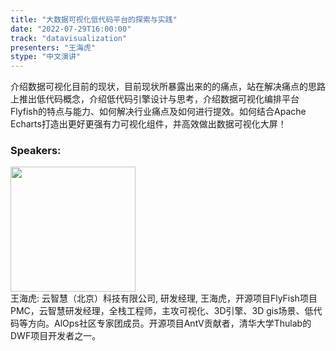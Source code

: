 ```yaml
---
title: "大数据可视化低代码平台的探索与实践"
date: "2022-07-29T16:00:00"
track: "datavisualization"
presenters: "王海虎"
stype: "中文演讲"
---
```

介绍数据可视化目前的现状，目前现状所暴露出来的的痛点，站在解决痛点的思路上推出低代码概念，介绍低代码引擎设计与思考，介绍数据可视化编排平台Flyfish的特点与能力、如何解决行业痛点及如何进行提效。如何结合Apache Echarts打造出更好更强有力可视化组件，并高效做出数据可视化大屏！
 ### Speakers: 
 <img src="images/speaker/1055.png" width="200" /><br>王海虎: 云智慧（北京）科技有限公司, 研发经理, 王海虎，开源项目FlyFish项目PMC，云智慧研发经理，全栈工程师，主攻可视化、3D引擎、3D gis场景、低代码等方向。AlOps社区专家团成员。开源项目AntV贡献者，清华大学Thulab的DWF项目开发者之一。

 